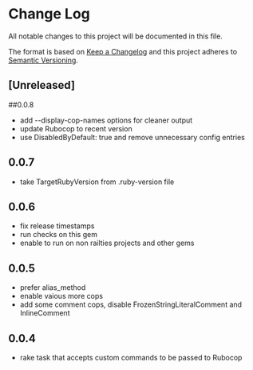 # Change Log
All notable changes to this project will be documented in this file.

The format is based on [Keep a Changelog](http://keepachangelog.com/) 
and this project adheres to [Semantic Versioning](http://semver.org/).

## [Unreleased]

##0.0.8

- add --display-cop-names options for cleaner output
- update Rubocop to recent version
- use DisabledByDefault: true and remove unnecessary config entries

## 0.0.7
- take TargetRubyVersion from .ruby-version file

## 0.0.6

- fix release timestamps
- run checks on this gem
- enable to run on non railties projects and other gems

## 0.0.5

- prefer alias_method
- enable vaious more cops
- add some comment cops, disable FrozenStringLiteralComment and InlineComment

## 0.0.4

- rake task that accepts custom commands to be passed to Rubocop
